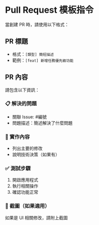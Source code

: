 # Pull Request 模板指令

當創建 PR 時，請使用以下格式：

## PR 標題
- 格式：`[類型] 簡短描述`
- 範例：`[feat] 新增任務優先級功能`

## PR 內容
請包含以下資訊：

### 📋 解決的問題
- 關聯 Issue: #編號
- 問題描述：簡述解決了什麼問題

### 🔧 實作內容
- 列出主要的修改
- 說明技術決策（如果有）

### ✅ 測試步驟
1. 開啟應用程式
2. 執行相關操作
3. 確認功能正常

### 📸 截圖（如果適用）
如果是 UI 相關修改，請附上截圖